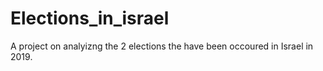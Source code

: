 # Elections_in_israel
A project on analyizng the 2 elections the have been occoured in Israel in 2019.
